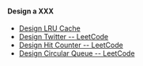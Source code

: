 #### Design a XXX
* [Design LRU Cache](https://leetcode.com/problems/lru-cache/)
* [Design Twitter -- LeetCode](https://leetcode.com/problems/design-twitter/)
* [Design Hit Counter -- LeetCode](https://leetcode.com/problems/design-hit-counter/)
* [Design Circular Queue -- LeetCode](https://leetcode.com/problems/design-circular-queue/)

